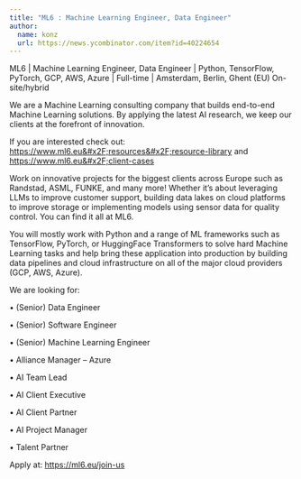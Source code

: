 ```yaml
---
title: "ML6 : Machine Learning Engineer, Data Engineer"
author:
  name: konz
  url: https://news.ycombinator.com/item?id=40224654
---
```

ML6 | Machine Learning Engineer, Data Engineer | Python, TensorFlow, PyTorch, GCP, AWS, Azure | Full-time | Amsterdam, Berlin, Ghent (EU) On-site&#x2F;hybrid

We are a Machine Learning consulting company that builds end-to-end Machine Learning solutions. By applying the latest AI research, we keep our clients at the forefront of innovation.

If you are interested check out: <a href="https:&#x2F;&#x2F;www.ml6.eu&#x2F;resources&#x2F;resource-library" rel="nofollow">https:&#x2F;&#x2F;www.ml6.eu&#x2F;resources&#x2F;resource-library</a> and <a href="https:&#x2F;&#x2F;www.ml6.eu&#x2F;client-cases" rel="nofollow">https:&#x2F;&#x2F;www.ml6.eu&#x2F;client-cases</a>

Work on innovative projects for the biggest clients across Europe such as Randstad, ASML, FUNKE, and many more! Whether it’s about leveraging LLMs to improve customer support, building data lakes on cloud platforms to improve storage or implementing models using sensor data for quality control. You can find it all at ML6.

You will mostly work with Python and a range of ML frameworks such as TensorFlow, PyTorch, or HuggingFace Transformers to solve hard Machine Learning tasks and help bring these application into production by building data pipelines and cloud infrastructure on all of the major cloud providers (GCP, AWS, Azure).

We are looking for:

• (Senior) Data Engineer

• (Senior) Software Engineer

• (Senior) Machine Learning Engineer

• Alliance Manager – Azure

• AI Team Lead

• AI Client Executive

• AI Client Partner

• AI Project Manager

• Talent Partner

Apply at: <a href="https:&#x2F;&#x2F;ml6.eu&#x2F;join-us" rel="nofollow">https:&#x2F;&#x2F;ml6.eu&#x2F;join-us</a>
